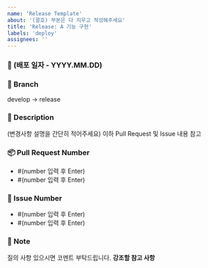 ```yaml
---
name: 'Release Template'
about: '(괄호) 부분은 다 지우고 작성해주세요'
title: 'Release: A 기능 구현'
labels: 'deploy'
assignees: ''
---
```


### 📅 (배포 일자 -  YYYY.MM.DD)

### 🌵 Branch
develop → release

### 📢 Description
(변경사항 설명을 간단히 적어주세요)
이하 Pull Request 및 Issue 내용 참고

### 📦 Pull Request Number
- #(number 입력 후 Enter)
- #(number 입력 후 Enter)

### 💬 Issue Number
- #(number 입력 후 Enter)
- #(number 입력 후 Enter)

### 🔖 Note
질의 사항 있으시면 코멘트 부탁드립니다.
**강조할 참고 사항**